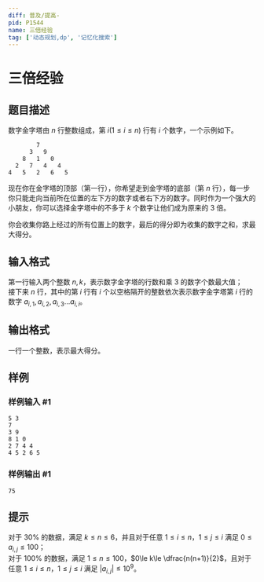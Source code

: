 ```yaml
---
diff: 普及/提高-
pid: P1544
name: 三倍经验
tag: ['动态规划,dp', '记忆化搜索']
---
```

# 三倍经验
## 题目描述

数字金字塔由 $n$ 行整数组成，第 $i(1\le i\le n)$ 行有 $i$ 个数字，一个示例如下。  
```text
        7
      3   9
    8   1   0
  2   7   4   4 
4   5   2   6   5
```  
现在你在金字塔的顶部（第一行），你希望走到金字塔的底部（第 $n$ 行），每一步你只能走向当前所在位置的左下方的数字或者右下方的数字。同时作为一个强大的小朋友，你可以选择金字塔中的不多于 $k$ 个数字让他们成为原来的 $3$ 倍。  

你会收集你路上经过的所有位置上的数字，最后的得分即为收集的数字之和，求最大得分。
## 输入格式

第一行输入两个整数 $n,k$，表示数字金字塔的行数和乘 $3$ 的数字个数最大值；  
接下来 $n$ 行，其中的第 $i$ 行有 $i$ 个以空格隔开的整数依次表示数字金字塔第 $i$ 行的数字 $a_{i,1},a_{i,2},a_{i,3}...a_{i,i}$。
## 输出格式

一行一个整数，表示最大得分。
## 样例

### 样例输入 #1
```
5 3
7
3 9
8 1 0
2 7 4 4
4 5 2 6 5
```
### 样例输出 #1
```
75
```
## 提示

对于 $30\%$ 的数据，满足 $k\le n\le 6$，并且对于任意 $1\le i\le n$，$1\le j\le i$ 满足 $0\le a_{i,j}\le 100$；  
对于 $100\%$ 的数据，满足 $1\le n\le100$，$0\le k\le \dfrac{n(n+1)}{2}$，且对于任意 $1\le i\le n$，$1\le j\le i$ 满足 $|a_{i,j}|\le 10^9$。

